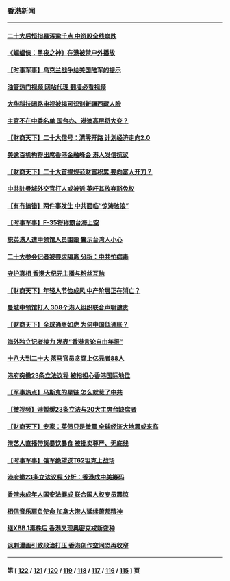 ### 香港新闻
---
#### [二十大后恒指暴泻逾千点 中资股全线崩跌](../../pages/ncid1349362/n13851857.md?10250445) 
#### [《蝙蝠侠：黑夜之神》在港被禁户外播放](../../pages/ncid1349362/n13851614.md?10250445) 
#### [【时事军事】乌克兰战争给美国陆军的提示](../../pages/ncid1349362/n13851166.md?10250445) 
#### [油管热门视频 网站代理 翻墙必看视频](http://132.145.103.77:81/youtube.html?10250445)
#### [大华科技闭路电视被揭可识别新疆西藏人脸](../../pages/ncid1349362/n13850948.md?10250445) 
#### [主官不在中委名单 国台办、港澳高层将大变？](../../pages/ncid1349362/n13850754.md?10250445) 
#### [【财商天下】二十大信号：清零开路 计划经济走向2.0](../../pages/ncid1349362/n13850408.md?10250445) 
#### [美逾百机构将出席香港金融峰会 港人发信抗议](../../pages/ncid1349362/n13850047.md?10250445) 
#### [【财商天下】二十大首提规范财富积累 要向富人开刀？](../../pages/ncid1349362/n13849578.md?10250445) 
#### [中共驻曼城外交官打人或被诉 英吁其放弃豁免权](../../pages/ncid1349362/n13849485.md?10250445) 
#### [【有冇搞错】两件事发生 中共面临“惊涛骇浪”](../../pages/ncid1349362/n13849257.md?10250445) 
#### [【时事军事】F-35将称霸台海上空](../../pages/ncid1349362/n13848979.md?10250445) 
#### [旅英港人遭中领馆人员围殴 警示台湾人小心](../../pages/ncid1349362/n13849376.md?10250445) 
#### [二十大参会记者被要求隔离 分析：中共怕病毒](../../pages/ncid1349362/n13849159.md?10250445) 
#### [守护真相 香港大纪元主播与粉丝互勉](../../pages/ncid1349362/n13849128.md?10250445) 
#### [【财商天下】年轻人节俭成风 中产阶层正在消亡？](../../pages/ncid1349362/n13848966.md?10250445) 
#### [曼城中领馆打人 308个港人组织联合声明谴责](../../pages/ncid1349362/n13848936.md?10250445) 
#### [【财商天下】全球通胀如虎 为何中国低通胀？](../../pages/ncid1349362/n13848144.md?10250445) 
#### [海外独立记者接力 发表“香港言论自由年报”](../../pages/ncid1349362/n13847869.md?10250445) 
#### [十八大到二十大 落马官员贪腐上亿元者88人](../../pages/ncid1349362/n13847763.md?10250445) 
#### [港府突撤23条立法议程 被指担心香港国际地位](../../pages/ncid1349362/n13848091.md?10250445) 
#### [【军事热点】马斯克的星链 怎么就惹了中共](../../pages/ncid1349362/n13847823.md?10250445) 
#### [【微视频】港暂缓23条立法与20大主席台缺席者](../../pages/ncid1349362/n13847193.md?10250445) 
#### [【财商天下】专家：英债只是微震 全球经济大地震或来临](../../pages/ncid1349362/n13847488.md?10250445) 
#### [港艺人直播带货暴饮暴食 被批卖尊严、无底线](../../pages/ncid1349362/n13846934.md?10250445) 
#### [【时事军事】俄军绝望送T62坦克上战场](../../pages/ncid1349362/n13846294.md?10250445) 
#### [港府撤23条立法议程 分析：香港成中美筹码](../../pages/ncid1349362/n13846275.md?10250445) 
#### [香港未成年人国安法罪成 联合国人权专员震惊](../../pages/ncid1349362/n13846266.md?10250445) 
#### [相信音乐肩负使命 加拿大港人延续萧邦精神](../../pages/ncid1349362/n13845656.md?10250445) 
#### [继XBB.1毒株后 香港又现奥密克戎新变种](../../pages/ncid1349362/n13845780.md?10250445) 
#### [讽刺漫画引致政治打压 香港创作空间恐再收窄](../../pages/ncid1349362/n13845302.md?10250445) 

---
#### 第 [ [122](./122.md?10250445) / [121](./121.md?10250445) / [120](./120.md?10250445) / [119](./119.md?10250445) / [118](./118.md?10250445) / [117](./117.md?10250445) / [116](./116.md?10250445) / [115](./115.md?10250445) ] 页
